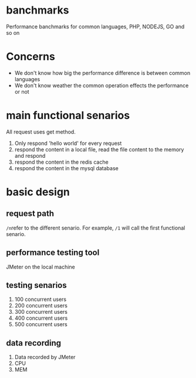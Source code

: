 # banchmarks
Performance banchmarks for common languages, PHP, NODEJS, GO and so on

# Concerns

* We don't know how big the performance difference is between common languages
* We don't know weather the common operation effects the performance or not


# main functional senarios

All request uses get method.

1. Only respond 'hello world' for every request
2. respond the content in a local file, read the file content to the memory and respond
3. respond the content in the redis cache
4. respond the content in the mysql database

# basic design

## request path

`/n`refer to the different senario. For example, `/1` will call the first functional senario.

## performance testing tool

JMeter on the local machine

## testing senarios

1. 100 concurrent users
2. 200 concurrent users
3. 300 concurrent users
4. 400 concurrent users
5. 500 concurrent users

## data recording

1. Data recorded by JMeter
2. CPU 
3. MEM



